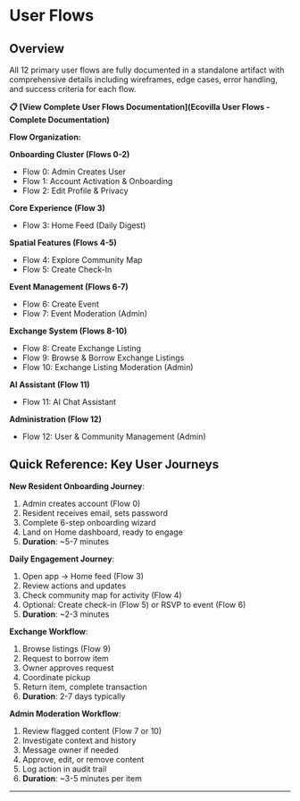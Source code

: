 # User Flows

## Overview

All 12 primary user flows are fully documented in a standalone artifact with comprehensive details including wireframes, edge cases, error handling, and success criteria for each flow.

**📋 [View Complete User Flows Documentation](Ecovilla User Flows - Complete Documentation)**

**Flow Organization:**

**Onboarding Cluster (Flows 0-2)**
- Flow 0: Admin Creates User
- Flow 1: Account Activation & Onboarding  
- Flow 2: Edit Profile & Privacy

**Core Experience (Flow 3)**
- Flow 3: Home Feed (Daily Digest)

**Spatial Features (Flows 4-5)**
- Flow 4: Explore Community Map
- Flow 5: Create Check-In

**Event Management (Flows 6-7)**
- Flow 6: Create Event
- Flow 7: Event Moderation (Admin)

**Exchange System (Flows 8-10)**
- Flow 8: Create Exchange Listing
- Flow 9: Browse & Borrow Exchange Listings
- Flow 10: Exchange Listing Moderation (Admin)

**AI Assistant (Flow 11)**
- Flow 11: AI Chat Assistant

**Administration (Flow 12)**
- Flow 12: User & Community Management (Admin)

## Quick Reference: Key User Journeys

**New Resident Onboarding Journey**:
1. Admin creates account (Flow 0)
2. Resident receives email, sets password
3. Complete 6-step onboarding wizard
4. Land on Home dashboard, ready to engage
5. **Duration**: ~5-7 minutes

**Daily Engagement Journey**:
1. Open app → Home feed (Flow 3)
2. Review actions and updates
3. Check community map for activity (Flow 4)
4. Optional: Create check-in (Flow 5) or RSVP to event (Flow 6)
5. **Duration**: ~2-3 minutes

**Exchange Workflow**:
1. Browse listings (Flow 9)
2. Request to borrow item
3. Owner approves request
4. Coordinate pickup
5. Return item, complete transaction
6. **Duration**: 2-7 days typically

**Admin Moderation Workflow**:
1. Review flagged content (Flow 7 or 10)
2. Investigate context and history
3. Message owner if needed
4. Approve, edit, or remove content
5. Log action in audit trail
6. **Duration**: ~3-5 minutes per item

---
